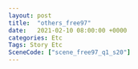 ```yaml
---
layout: post
title:  "others_free97"
date:   2021-02-10 08:00:00 +0000
categories: Etc
Tags: Story Etc
SceneCode: ["scene_free97_q1_s20"]
---
```

